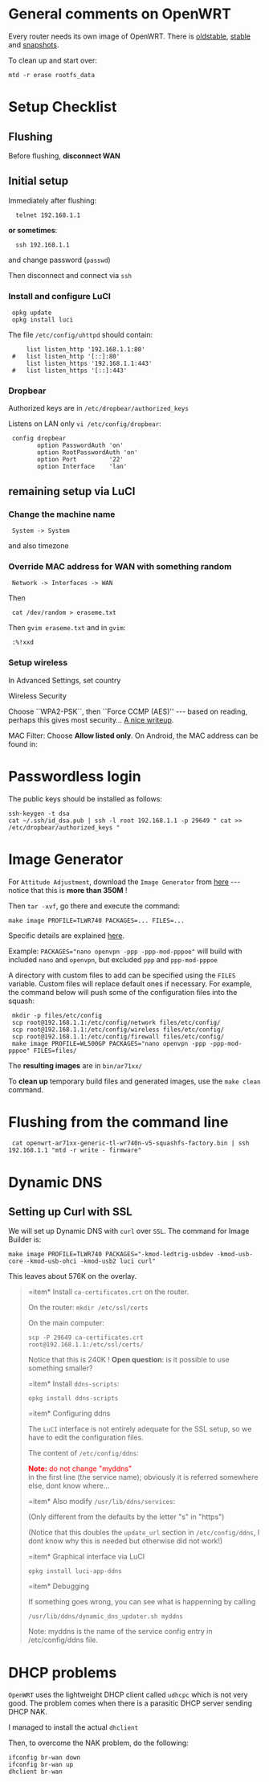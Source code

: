 # General comments on OpenWRT

Every router needs its own image of OpenWRT. There is 
[oldstable](http://downloads.openwrt.org/backfire/),
[stable](http://downloads.openwrt.org/attitude_adjustment/)
and [snapshots](http://downloads.openwrt.org/snapshots/).

To clean up and start over:

    mtd -r erase rootfs_data

# Setup Checklist

## Flushing

Before flushing, **disconnect WAN**

## Initial setup

Immediately after flushing:

      telnet 192.168.1.1

**or sometimes**:

      ssh 192.168.1.1

and change password (`passwd`)

Then disconnect and connect via `ssh`

### Install and configure LuCI 

     opkg update
     opkg install luci

The file `/etc/config/uhttpd` should contain:

         list listen_http '192.168.1.1:80'
     #   list listen_http '[::]:80'
         list listen_https '192.168.1.1:443'
     #   list listen_https '[::]:443'

### Dropbear 

Authorized keys are in `/etc/dropbear/authorized_keys`

Listens on LAN only `vi /etc/config/dropbear`:

     config dropbear
            option PasswordAuth 'on'
            option RootPasswordAuth 'on'
            option Port         '22'
            option Interface    'lan'

## remaining setup via LuCI

### Change the machine name

     System -> System

and also timezone

### Override MAC address for WAN with something random

     Network -> Interfaces -> WAN 

Then 

     cat /dev/random > eraseme.txt

Then `gvim eraseme.txt` and in `gvim`:

     :%!xxd


### Setup wireless

In Advanced Settings, set country

Wireless Security

Choose \`\`WPA2-PSK\`\`, then \`\`Force CCMP (AES)'' --- based on reading, perhaps this gives most security...
[A nice writeup](https://learningnetwork.cisco.com/thread/11207).

MAC Filter: Choose __Allow listed only__. On Android, the MAC address can be found in:

# Passwordless login

The public keys should be installed as follows:

    ssh-keygen -t dsa
    cat ~/.ssh/id_dsa.pub | ssh -l root 192.168.1.1 -p 29649 " cat >> /etc/dropbear/authorized_keys "

# Image Generator

For `Attitude Adjustment`, download the `Image Generator` from [here](http://downloads.openwrt.org/attitude_adjustment/12.09/ar71xx/generic/OpenWrt-ImageBuilder-ar71xx_generic-for-linux-i486.tar.bz2) --- notice that this is **more than 350M** !

Then `tar -xvf`, go there and execute the command:

    make image PROFILE=TLWR740 PACKAGES=... FILES=...

Specific details are explained [here](http://wiki.openwrt.org/doc/howto/obtain.firmware.generate). 

Example: `PACKAGES="nano openvpn -ppp -ppp-mod-pppoe"` will build with included `nano` and `openvpn`, but excluded `ppp` and `ppp-mod-pppoe`

A directory with custom files to add can be specified using the `FILES` variable. Custom files will replace default ones if necessary.
For example, the command below will push some of the configuration files into the squash:

     mkdir -p files/etc/config 
     scp root@192.168.1.1:/etc/config/network files/etc/config/ 
     scp root@192.168.1.1:/etc/config/wireless files/etc/config/ 
     scp root@192.168.1.1:/etc/config/firewall files/etc/config/ 
     make image PROFILE=WL500GP PACKAGES="nano openvpn -ppp -ppp-mod-pppoe" FILES=files/

The **resulting images** are in `bin/ar71xx/`

To **clean up** temporary build files and generated images, use the `make clean` command. 

# Flushing from the command line

     cat openwrt-ar71xx-generic-tl-wr740n-v5-squashfs-factory.bin | ssh 192.168.1.1 "mtd -r write - firmware"

# Dynamic DNS

## Setting up Curl with SSL

We will set up Dynamic DNS with `curl` over `SSL`.
The command for Image Builder is:

    make image PROFILE=TLWR740 PACKAGES="-kmod-ledtrig-usbdev -kmod-usb-core -kmod-usb-ohci -kmod-usb2 luci curl"

This leaves about 576K on the overlay.

> &#x3d;item\* Install `ca-certificates.crt` on the router.
>
> On the router: `mkdir /etc/ssl/certs`
>
> On the main computer:
>
>     scp -P 29649 ca-certificates.crt root@192.168.1.1:/etc/ssl/certs/
>
> Notice that this is 240K ! **Open question**: is it possible to use something smaller?
>
> &#x3d;item\* Install `ddns-scripts`:
>
>     opkg install ddns-scripts
>
> &#x3d;item\* Configuring ddns
>
> The `LuCI` interface is not entirely adequate for the SSL setup, so we have to edit the configuration files.
>
> The content of `/etc/config/ddns`:
>
> <div>
>     <div style="color:red;"> <b>Note:</b> do not change "myddns"</div>  in the first line (the service name); obviously it is referred somewhere else, dont know where...
> </div>
>
> &#x3d;item\* Also modify `/usr/lib/ddns/services`:
>
> (Only different from the defaults by the letter "s" in "https")
>
> (Notice that this doubles the `update_url` section in `/etc/config/ddns`, I dont know why this is needed but otherwise did not work!)
>
> &#x3d;item\* Graphical interface via LuCI
>
>     opkg install luci-app-ddns
>
> &#x3d;item\* Debugging
>
> If something goes wrong, you can see what is happenning by calling
>
>     /usr/lib/ddns/dynamic_dns_updater.sh myddns
>
> Note: myddns is the name of the service config entry in /etc/config/ddns file. 


# DHCP problems

`OpenWRT` uses the lightweight DHCP client called `udhcpc` which is not very good. 
The problem comes when there is a parasitic DHCP server sending DHCP NAK. 

I managed to install the actual `dhclient` 

Then, to overcome the NAK problem, do the following:

    ifconfig br-wan down
    ifconfig br-wan up
    dhclient br-wan
